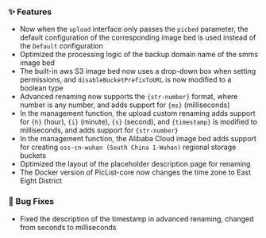 ### ✨ Features

- Now when the `upload` interface only passes the `picbed` parameter, the default configuration of the corresponding image bed is used instead of the `Default` configuration
- Optimized the processing logic of the backup domain name of the smms image bed
- The built-in aws S3 image bed now uses a drop-down box when setting permissions, and `disableBucketPrefixToURL` is now modified to a boolean type
- Advanced renaming now supports the `{str-number}` format, where number is any number, and adds support for `{ms}` (milliseconds)
- In the management function, the upload custom renaming adds support for `{h}` (hour), `{i}` (minute), `{s}` (second), and `{timestamp}` is modified to milliseconds, and adds support for `{str-number}`
- In the management function, the Alibaba Cloud image bed adds support for creating `oss-cn-wuhan (South China 1-Wuhan)` regional storage buckets
- Optimized the layout of the placeholder description page for renaming
- The Docker version of PicList-core now changes the time zone to East Eight District

### 🐛 Bug Fixes

- Fixed the description of the timestamp in advanced renaming, changed from seconds to milliseconds
